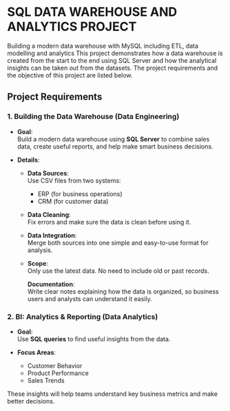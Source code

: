 # SQL DATA WAREHOUSE AND ANALYTICS PROJECT
Building a modern data warehouse with MySQL including ETL, data modelling and analytics
This project demonstrates how a data warehouse is created from the start to the end using SQL Server and how the analytical insights can be taken out from the datasets.
The project requirements and the objective of this project are listed below.



## **Project Requirements**


### **1. Building the Data Warehouse (Data Engineering)**

- **Goal**:  
  Build a modern data warehouse using **SQL Server** to combine sales data, create useful reports, and help make smart business decisions.

- **Details**:
  - **Data Sources**:  
    Use CSV files from two systems:  
    - ERP (for business operations)  
    - CRM (for customer data)

  - **Data Cleaning**:  
    Fix errors and make sure the data is clean before using it.

  - **Data Integration**:  
    Merge both sources into one simple and easy-to-use format for analysis.

  - **Scope**:  
    Only use the latest data. No need to include old or past records.

    **Documentation**:  
    Write clear notes explaining how the data is organized, so business users and analysts can understand it easily.


### **2. BI: Analytics & Reporting (Data Analytics)**

- **Goal**:  
  Use **SQL queries** to find useful insights from the data.

- **Focus Areas**:
  - Customer Behavior  
  - Product Performance  
  - Sales Trends  

These insights will help teams understand key business metrics and make better decisions.

